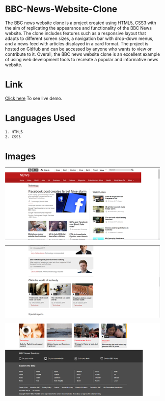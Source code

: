 # BBC-News-Website-Clone

The BBC news website clone is a project created using HTML5, CSS3 with the aim of replicating the appearance and functionality of the BBC News website. 
The clone includes features such as a responsive layout that adapts to different screen sizes, a navigation bar with drop-down menus, and a news feed with articles 
displayed in a card format. The project is hosted on GitHub and can be accessed by anyone who wants to view or contribute to it. Overall, the BBC news website clone is 
an excellent example of using web development tools to recreate a popular and informative news website.

# Link

[Click here](https://sahil0029.github.io/BBC-News-Website-Clone/) To see live demo.


# Languages Used 

    1. HTML5
    2. CSS3
    
# Images

![sabar rhko !!](./images/1.png "This is a sample image.")

![sabar rhko !!](./images/2.png "This is a sample image.")

![sabar rhko !!](./images/3.png "This is a sample image.")

